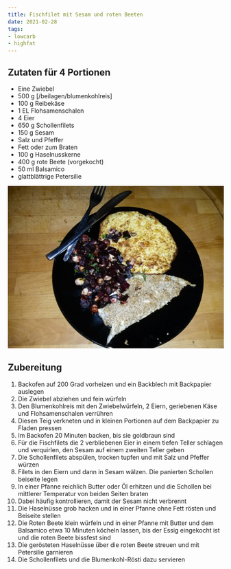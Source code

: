 ```yaml
---
title: Fischfilet mit Sesam und roten Beeten
date: 2021-02-28
tags:
- lowcarb
- highfat
---
```


## Zutaten für 4 Portionen
- Eine Zwiebel
- 500 g [/beilagen/blumenkohlreis]
- 100 g Reibekäse
- 1 EL Flohsamenschalen
- 4 Eier
- 650 g Schollenfilets
- 150 g Sesam
- Salz und Pfeffer
- Fett oder zum Braten
- 100 g Haselnusskerne
- 400 g rote Beete (vorgekocht)
- 50 ml Balsamico
- glattblättrige Petersilie

![](/img/fischfilet-mit-sesam-und-roten-beeten.jpg)

## Zubereitung
1. Backofen auf 200 Grad vorheizen und ein Backblech mit Backpapier auslegen
1. Die Zwiebel abziehen und fein würfeln
1. Den Blumenkohlreis mit den Zwiebelwürfeln, 2 Eiern, geriebenen Käse und Flohsamenschalen verrühren
1. Diesen Teig verkneten und in kleinen Portionen auf dem Backpapier zu Fladen pressen
1. Im Backofen 20 Minuten backen, bis sie goldbraun sind
1. Für die Fischfilets die 2 verbliebenen Eier in einem tiefen Teller schlagen und verquirlen, den Sesam auf einem zweiten Teller geben
1. Die Schollenfilets abspülen, trocken tupfen und mit Salz und Pfeffer würzen
1. Filets in den Eiern und dann in Sesam wälzen. Die panierten Schollen beiseite legen
1. In einer Pfanne reichlich Butter oder Öl erhitzen und die Schollen bei mittlerer Temperatur von beiden Seiten braten
1. Dabei häufig kontrollieren, damit der Sesam nicht verbrennt
1. Die Haselnüsse grob hacken und in einer Pfanne ohne Fett rösten und Beiseite stellen
1. Die Roten Beete klein würfeln und in einer Pfanne mit Butter und dem Balsamico etwa 10 Minuten köcheln lassen, bis der Essig eingekocht ist und die roten Beete bissfest sind
1. Die gerösteten Haselnüsse über die roten Beete streuen und mit Petersilie garnieren
1. Die Schollenfilets und die Blumenkohl-Rösti dazu servieren
